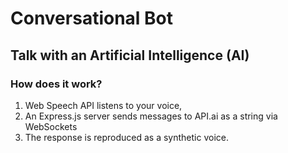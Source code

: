 # Conversational Bot

## Talk with an Artificial Intelligence (AI)

### How does it work?

1) Web Speech API listens to your voice, 
2) An Express.js server sends messages to API.ai as a string via WebSockets 
3) The response is reproduced as a synthetic voice.
